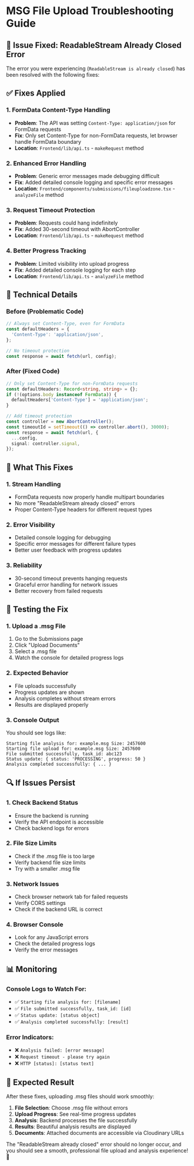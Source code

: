 # MSG File Upload Troubleshooting Guide

## 🚨 **Issue Fixed: ReadableStream Already Closed Error**

The error you were experiencing (`ReadableStream is already closed`) has been resolved with the following fixes:

## ✅ **Fixes Applied**

### 1. **FormData Content-Type Handling**
- **Problem**: The API was setting `Content-Type: application/json` for FormData requests
- **Fix**: Only set Content-Type for non-FormData requests, let browser handle FormData boundary
- **Location**: `Frontend/lib/api.ts` - `makeRequest` method

### 2. **Enhanced Error Handling**
- **Problem**: Generic error messages made debugging difficult
- **Fix**: Added detailed console logging and specific error messages
- **Location**: `Frontend/components/submissions/fileuploadzone.tsx` - `analyzeFile` method

### 3. **Request Timeout Protection**
- **Problem**: Requests could hang indefinitely
- **Fix**: Added 30-second timeout with AbortController
- **Location**: `Frontend/lib/api.ts` - `makeRequest` method

### 4. **Better Progress Tracking**
- **Problem**: Limited visibility into upload progress
- **Fix**: Added detailed console logging for each step
- **Location**: `Frontend/lib/api.ts` - `analyzeFile` method

## 🔧 **Technical Details**

### Before (Problematic Code)
```typescript
// Always set Content-Type, even for FormData
const defaultHeaders = {
  'Content-Type': 'application/json',
};

// No timeout protection
const response = await fetch(url, config);
```

### After (Fixed Code)
```typescript
// Only set Content-Type for non-FormData requests
const defaultHeaders: Record<string, string> = {};
if (!(options.body instanceof FormData)) {
  defaultHeaders['Content-Type'] = 'application/json';
}

// Add timeout protection
const controller = new AbortController();
const timeoutId = setTimeout(() => controller.abort(), 30000);
const response = await fetch(url, {
  ...config,
  signal: controller.signal,
});
```

## 🎯 **What This Fixes**

### 1. **Stream Handling**
- FormData requests now properly handle multipart boundaries
- No more "ReadableStream already closed" errors
- Proper Content-Type headers for different request types

### 2. **Error Visibility**
- Detailed console logging for debugging
- Specific error messages for different failure types
- Better user feedback with progress updates

### 3. **Reliability**
- 30-second timeout prevents hanging requests
- Graceful error handling for network issues
- Better recovery from failed requests

## 🚀 **Testing the Fix**

### 1. **Upload a .msg File**
1. Go to the Submissions page
2. Click "Upload Documents"
3. Select a .msg file
4. Watch the console for detailed progress logs

### 2. **Expected Behavior**
- File uploads successfully
- Progress updates are shown
- Analysis completes without stream errors
- Results are displayed properly

### 3. **Console Output**
You should see logs like:
```
Starting file analysis for: example.msg Size: 2457600
Starting file upload for: example.msg Size: 2457600
File submitted successfully, task_id: abc123
Status update: { status: 'PROCESSING', progress: 50 }
Analysis completed successfully: { ... }
```

## 🔍 **If Issues Persist**

### 1. **Check Backend Status**
- Ensure the backend is running
- Verify the API endpoint is accessible
- Check backend logs for errors

### 2. **File Size Limits**
- Check if the .msg file is too large
- Verify backend file size limits
- Try with a smaller .msg file

### 3. **Network Issues**
- Check browser network tab for failed requests
- Verify CORS settings
- Check if the backend URL is correct

### 4. **Browser Console**
- Look for any JavaScript errors
- Check the detailed progress logs
- Verify the error messages

## 📊 **Monitoring**

### Console Logs to Watch For:
- ✅ `Starting file analysis for: [filename]`
- ✅ `File submitted successfully, task_id: [id]`
- ✅ `Status update: [status object]`
- ✅ `Analysis completed successfully: [result]`

### Error Indicators:
- ❌ `Analysis failed: [error message]`
- ❌ `Request timeout - please try again`
- ❌ `HTTP [status]: [status text]`

## 🎉 **Expected Result**

After these fixes, uploading .msg files should work smoothly:
1. **File Selection**: Choose .msg file without errors
2. **Upload Progress**: See real-time progress updates
3. **Analysis**: Backend processes the file successfully
4. **Results**: Beautiful analysis results are displayed
5. **Documents**: Attached documents are accessible via Cloudinary URLs

The "ReadableStream already closed" error should no longer occur, and you should see a smooth, professional file upload and analysis experience! 🚀


